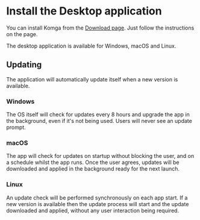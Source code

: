 # Install the Desktop application

You can install Komga from the [Download page](https://download.komga.org). Just follow the instructions on the page.

The desktop application is available for Windows, macOS and Linux.

## Updating

The application will automatically update itself when a new version is available.

### Windows

The OS itself will check for updates every 8 hours and upgrade the app in the background, even if it's not being used. Users will never see an update prompt.

### macOS

The app will check for updates on startup without blocking the user, and on a schedule whilst the app runs. Once the user agrees, updates will be downloaded and applied in the background ready for the next launch.

### Linux

An update check will be performed synchronously on each app start. If a new version is available then the update process will start and the update downloaded and applied, without any user interaction being required.